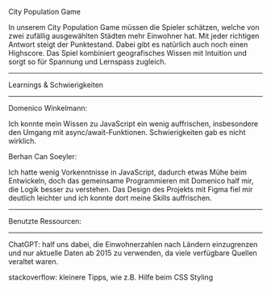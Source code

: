 City Population Game

In unserem City Population Game müssen die Spieler schätzen, welche von zwei zufällig ausgewählten Städten mehr Einwohner hat.
Mit jeder richtigen Antwort steigt der Punktestand. Dabei gibt es natürlich auch noch einen Highscore.
Das Spiel kombiniert geografisches Wissen mit Intuition und sorgt so für Spannung und Lernspass zugleich.

_________________________________________________________________________________________________________________________________


Learnings & Schwierigkeiten
___________________________

Domenico Winkelmann:

Ich konnte mein Wissen zu JavaScript ein wenig auffrischen, insbesondere den Umgang mit async/await-Funktionen. 
Schwierigkeiten gab es nicht wirklich.

Berhan Can Soeyler:

Ich hatte wenig Vorkenntnisse in JavaScript, dadurch etwas Mühe beim Entwickeln, doch das gemeinsame Programmieren mit Domenico half mir, die Logik besser zu verstehen.
Das Design des Projekts mit Figma fiel mir deutlich leichter und ich konnte dort meine Skills auffrischen.

_________________________________________________________________________________________________________________________________


Benutzte Ressourcen:
____________________

ChatGPT: half uns dabei, die Einwohnerzahlen nach Ländern einzugrenzen und nur aktuelle Daten ab 2015 zu verwenden, da viele verfügbare Quellen veraltet waren.

stackoverflow:  kleinere Tipps, wie z.B. Hilfe beim CSS Styling
